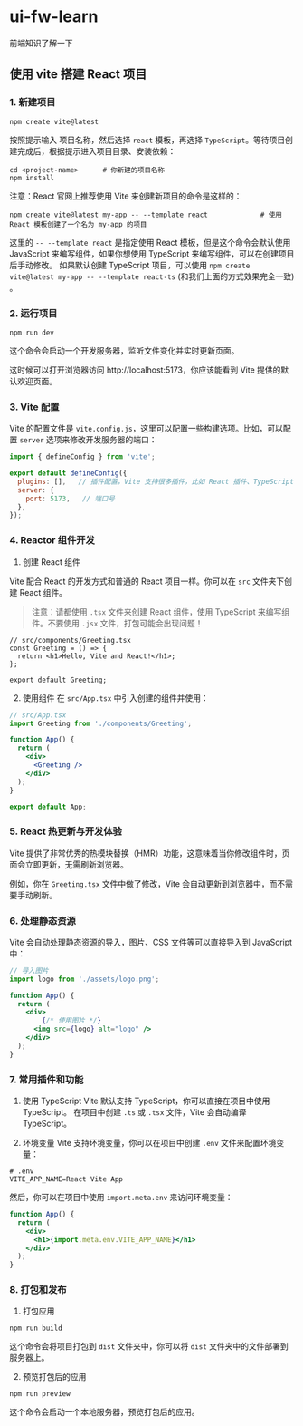 # ui-fw-learn

前端知识了解一下


## 使用 vite 搭建 React 项目

### 1. 新建项目
```
npm create vite@latest
```
按照提示输入 项目名称，然后选择 `react` 模板，再选择 `TypeScript`。等待项目创建完成后，根据提示进入项目目录、安装依赖：
```
cd <project-name>      # 你新建的项目名称
npm install
```

注意：React 官网上推荐使用 Vite 来创建新项目的命令是这样的：
```
npm create vite@latest my-app -- --template react             # 使用 React 模板创建了一个名为 my-app 的项目
```
这里的 `-- --template react` 是指定使用 React 模板，但是这个命令会默认使用 JavaScript 来编写组件，如果你想使用 TypeScript 来编写组件，可以在创建项目后手动修改。
如果默认创建 TypeScript 项目，可以使用 `npm create vite@latest my-app -- --template react-ts`   (和我们上面的方式效果完全一致) 。

### 2. 运行项目
```shell
npm run dev
```
这个命令会启动一个开发服务器，监听文件变化并实时更新页面。  

这时候可以打开浏览器访问 http://localhost:5173，你应该能看到 Vite 提供的默认欢迎页面。

### 3. Vite 配置
Vite 的配置文件是 `vite.config.js`，这里可以配置一些构建选项。比如，可以配置 `server` 选项来修改开发服务器的端口：
```js
import { defineConfig } from 'vite';

export default defineConfig({
  plugins: [],   // 插件配置，Vite 支持很多插件，比如 React 插件、TypeScript 插件等。
  server: {
    port: 5173,   // 端口号
  },
});
```

### 4. Reactor 组件开发
1. 创建 React 组件

Vite 配合 React 的开发方式和普通的 React 项目一样。你可以在 `src` 文件夹下创建 React 组件。

> 注意：请都使用 `.tsx` 文件来创建 React 组件，使用 TypeScript 来编写组件。不要使用 `.jsx` 文件，打包可能会出现问题！

```tsx
// src/components/Greeting.tsx
const Greeting = () => {
  return <h1>Hello, Vite and React!</h1>;
};

export default Greeting;
```
2. 使用组件
在 `src/App.tsx` 中引入创建的组件并使用：
```jsx
// src/App.tsx
import Greeting from './components/Greeting';

function App() {
  return (
    <div>
      <Greeting />
    </div>
  );
}

export default App;
```

### 5. React 热更新与开发体验
Vite 提供了非常优秀的热模块替换（HMR）功能，这意味着当你修改组件时，页面会立即更新，无需刷新浏览器。

例如，你在 `Greeting.tsx` 文件中做了修改，Vite 会自动更新到浏览器中，而不需要手动刷新。

### 6. 处理静态资源
Vite 会自动处理静态资源的导入，图片、CSS 文件等可以直接导入到 JavaScript 中：
```jsx
// 导入图片
import logo from './assets/logo.png';

function App() {
  return (
    <div>
        {/* 使用图片 */}
      <img src={logo} alt="logo" />
    </div>
  );
}
```

### 7. 常用插件和功能
1. 使用 TypeScript
Vite 默认支持 TypeScript，你可以直接在项目中使用 TypeScript。
在项目中创建 `.ts` 或 `.tsx` 文件，Vite 会自动编译 TypeScript。

2. 环境变量
Vite 支持环境变量，你可以在项目中创建 `.env` 文件来配置环境变量：
```shell
# .env
VITE_APP_NAME=React Vite App
```
然后，你可以在项目中使用 `import.meta.env` 来访问环境变量：
```jsx
function App() {
  return (
    <div>
      <h1>{import.meta.env.VITE_APP_NAME}</h1>
    </div>
  );
}
```

### 8. 打包和发布
1. 打包应用
```shell
npm run build
```
这个命令会将项目打包到 `dist` 文件夹中，你可以将 `dist` 文件夹中的文件部署到服务器上。

2. 预览打包后的应用
```shell
npm run preview
```
这个命令会启动一个本地服务器，预览打包后的应用。
